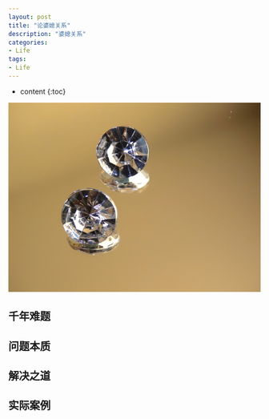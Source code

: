 ```yaml
---
layout: post
title: "论婆媳关系"
description: "婆媳关系"
categories: 
- Life
tags:
- Life
---
```


* content
{:toc}

![Mock](/css/pics/2017-07-17-jewellery.jpg)

## 千年难题

## 问题本质


## 解决之道


## 实际案例


